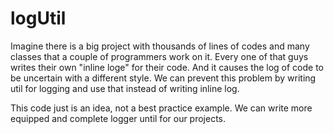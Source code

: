 # logUtil
Imagine there is a big project with thousands of lines of codes and many classes that a couple of programmers work on it.
Every one of that guys writes their own "inline loge" for their code. And it causes the log of code to be uncertain with a different style.
We can prevent this problem by writing util for logging and use that instead of writing inline log.

This code just is an idea, not a best practice example. We can write more equipped and complete logger until for our projects.
